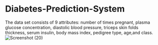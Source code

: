 # Diabetes-Prediction-System
The data set consists of 9 attributes: number of times pregnant, plasma glucose concentration, diastolic blood pressure, triceps skin folds thickness, serum insulin, body mass index, pedigree type, age,and class.
![Screenshot (20)](https://user-images.githubusercontent.com/57061965/99416845-48616700-291f-11eb-8abf-f60a77ea97a1.png)
